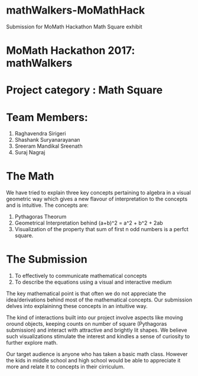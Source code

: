 # mathWalkers-MoMathHack
Submission for MoMath Hackathon Math Square exhibit




# MoMath Hackathon 2017: mathWalkers

# Project category : Math Square

# Team Members:
1. Raghavendra Sirigeri
2. Shashank Suryanarayanan
3. Sreeram Mandikal Sreenath
4. Suraj Nagraj


# The Math
We have tried to explain three key concepts pertaining to algebra in a visual geometric way which gives a new flavour of interpretation to the concepts and is intuitive.
The concepts are:
1. Pythagoras Theorum
2. Geometrical Interpretation behind (a+b)^2 = a^2 + b^2 + 2ab
3. Visualization of the property that sum of first n odd numbers is a perfct square.

# The Submission

1. To effectively to communicate mathematical concepts
2. To describe the equations using a visual and interactive medium

The key mathematical point is that often we do not appreciate the idea/derivations behind most of the mathematical concepts. Our submission delves into explaininng these concepts in an intuitive way.

The kind of interactions built into our project involve aspects like moving oround objects, keeping counts on number of square (Pythagoras submission) and interact with attractive and brightly lit shapes. We believe such visualizations stimulate the interest and kindles a sense of curiosity to further explore math.

Our target audience is anyone who has taken a basic math class. However the kids in middle school and high school would be able to appreciate it more and relate it to concepts in their cirriculum.

